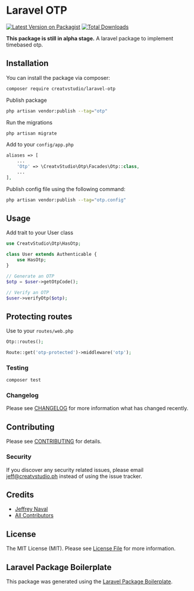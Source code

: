 # Laravel OTP

[![Latest Version on Packagist](https://img.shields.io/packagist/v/creatvstudio/laravel-otp.svg?style=flat-square)](https://packagist.org/packages/creatvstudio/laravel-otp)
[![Total Downloads](https://img.shields.io/packagist/dt/creatvstudio/laravel-otp.svg?style=flat-square)](https://packagist.org/packages/creatvstudio/laravel-otp)

<!-- [![Build Status](https://img.shields.io/travis/creatvstudio/laravel-otp/master.svg?style=flat-square)](https://travis-ci.org/creatvstudio/laravel-otp)
[![Quality Score](https://img.shields.io/scrutinizer/g/creatvstudio/laravel-otp.svg?style=flat-square)](https://scrutinizer-ci.com/g/creatvstudio/laravel-otp)
[![Total Downloads](https://img.shields.io/packagist/dt/creatvstudio/laravel-otp.svg?style=flat-square)](https://packagist.org/packages/creatvstudio/laravel-otp) -->

**This package is still in alpha stage.** A laravel package to implement timebased otp.

## Installation

You can install the package via composer:

``` bash
composer require creatvstudio/laravel-otp
```

Publish package

``` bash
php artisan vendor:publish --tag="otp"
```

Run the migrations

``` bash
php artisan migrate
```

Add to your `config/app.php`

```php
aliases => [
    ... 	
    'Otp' => \CreatvStudio\Otp\Facades\Otp::class,
    ...
],
```

Publish config file using the following command:

``` bash
php artisan vendor:publish --tag="otp.config"
```

## Usage

Add trait to your User class

```php
use CreatvStudio\Otp\HasOtp;

class User extends Authenticable {
    use HasOtp;
}

// Generate an OTP
$otp = $user->getOtpCode();

// Verify an OTP
$user->verifyOtp($otp);
```

## Protecting routes

Use to your `routes/web.php`

```php
Otp::routes();

Route::get('otp-protected')->middleware('otp');
```

### Testing

``` bash
composer test
```

### Changelog

Please see [CHANGELOG](CHANGELOG.md) for more information what has changed recently.

## Contributing

Please see [CONTRIBUTING](CONTRIBUTING.md) for details.

### Security

If you discover any security related issues, please email jeff@creatvstudio.ph instead of using the issue tracker.

## Credits

- [Jeffrey Naval](https://github.com/creatvstudio)
- [All Contributors](../../contributors)

## License

The MIT License (MIT). Please see [License File](LICENSE.md) for more information.

## Laravel Package Boilerplate

This package was generated using the [Laravel Package Boilerplate](https://laravelpackageboilerplate.com).